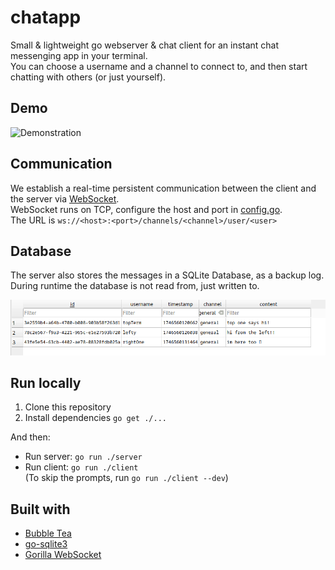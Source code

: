 # chatapp

Small & lightweight go webserver & chat client for an instant chat messenging app in your terminal.  
You can choose a username and a channel to connect to, and then start chatting with others (or just yourself).

## Demo

![Demonstration](./assets/demo.webp)

## Communication

We establish a real-time persistent communication between the client and the server via [WebSocket](https://en.wikipedia.org/wiki/WebSocket).  
WebSocket runs on TCP, configure the host and port in [config.go](./models/config.go).  
The URL is `ws://<host>:<port>/channels/<channel>/user/<user>`

## Database

The server also stores the messages in a SQLite Database, as a backup log. During runtime the database is not read from, just written to.

![Schema](./assets/db.png)

## Run locally

1. Clone this repository
2. Install dependencies `go get ./...`

And then:

-   Run server: `go run ./server`
-   Run client: `go run ./client`  
    (To skip the prompts, run `go run ./client --dev`)

## Built with

-   [Bubble Tea](https://github.com/charmbracelet/bubbletea)
-   [go-sqlite3](https://github.com/mattn/go-sqlite3)
-   [Gorilla WebSocket](https://github.com/gorilla/websocket)

